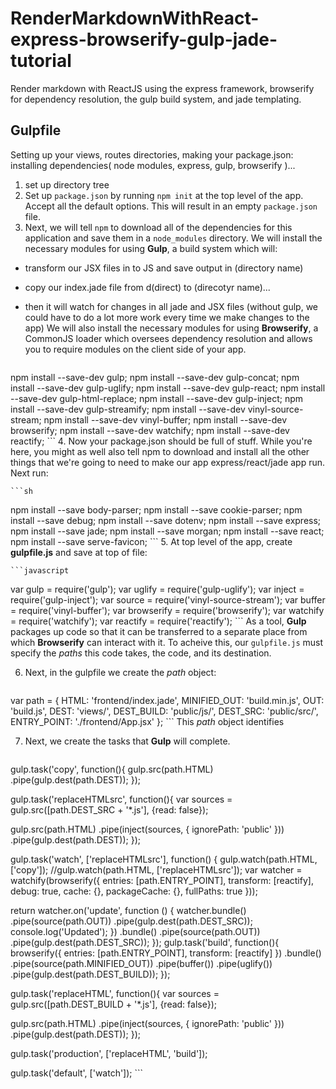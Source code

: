 # RenderMarkdownWithReact-express-browserify-gulp-jade-tutorial
Render markdown with ReactJS using the express framework, browserify for dependency resolution, the gulp build system, and jade templating.

## Gulpfile
Setting up your views, routes directories, making your package.json: installing dependencies( node modules, express, gulp, browserify )...

1. set up directory tree
2. Set up `package.json` by running `npm init` at the top level of the app. Accept all the default options. This will result in an empty `package.json` file.
3. Next, we will tell `npm` to download all of the dependencies for this application and save them in a `node_modules` directory. We will install the necessary modules for using **Gulp**, a build system which will:
  - transform our JSX files in to JS and save output in (directory name)
  - copy our index.jade file from d(direct) to (direcotyr name)...
  - then it will watch for changes in all jade and JSX files (without gulp, we could have to do a lot more work every time we make changes to the app)
  We will also install the necessary modules for using **Browserify**, a CommonJS loader which oversees dependency resolution and allows you to require modules on the client side of your app.

    ```sh
npm install --save-dev gulp;
npm install --save-dev gulp-concat;
npm install --save-dev gulp-uglify;
npm install --save-dev gulp-react;
npm install --save-dev gulp-html-replace;
npm install --save-dev gulp-inject;
npm install --save-dev gulp-streamify;
npm install --save-dev vinyl-source-stream;
npm install --save-dev vinyl-buffer;
npm install --save-dev browserify;
npm install --save-dev watchify;
npm install --save-dev reactify;
    ```
4. Now your package.json should be full of stuff. While you're here, you might as well also tell npm to download and install all the other things that we're going to need to make our app express/react/jade app run. Next run: 

    ```sh
npm install --save body-parser;
npm install --save cookie-parser;
npm install --save debug;
npm install --save dotenv;
npm install --save express;
npm install --save jade;
npm install --save morgan;
npm install --save react;
npm install --save serve-favicon;
    ```
5. At top level of the app, create **gulpfile.js** and save at top of file:

    ```javascript
var gulp = require('gulp');
var uglify = require('gulp-uglify');
var inject = require('gulp-inject');
var source = require('vinyl-source-stream');
var buffer = require('vinyl-buffer');
var browserify = require('browserify');
var watchify = require('watchify');
var reactify = require('reactify');
    ```
    As a tool, **Gulp** packages up code so that it can be transferred to a separate place from which **Browserify** can interact with it. To acheive this, our `gulpfile.js` must specify the *paths* this code takes, the code, and its destination.
    
6. Next, in the gulpfile we create the *path* object:

    ```javascript
var path = {
  HTML: 'frontend/index.jade',
  MINIFIED_OUT: 'build.min.js',
  OUT: 'build.js',
  DEST: 'views/',
  DEST_BUILD: 'public/js/',
  DEST_SRC: 'public/src/',
  ENTRY_POINT: './frontend/App.jsx'
};
    ```
  This *path* object identifies 
  
7. Next, we create the tasks that **Gulp** will complete.

    ```javascript
gulp.task('copy', function(){
  gulp.src(path.HTML)
  .pipe(gulp.dest(path.DEST));
});

gulp.task('replaceHTMLsrc', function(){
  var sources = gulp.src([path.DEST_SRC + '*.js'], {read: false});

  gulp.src(path.HTML)
  .pipe(inject(sources, { ignorePath: 'public' }))
  .pipe(gulp.dest(path.DEST));
});

gulp.task('watch', ['replaceHTMLsrc'], function() {
  gulp.watch(path.HTML, ['copy']);
  //gulp.watch(path.HTML, ['replaceHTMLsrc']);
 var watcher  = watchify(browserify({
    entries: [path.ENTRY_POINT],
    transform: [reactify],
    debug: true,
    cache: {}, packageCache: {}, fullPaths: true
  }));

  return watcher.on('update', function () {
    watcher.bundle()
    .pipe(source(path.OUT))
    .pipe(gulp.dest(path.DEST_SRC));
    console.log('Updated');
  })
  .bundle()
  .pipe(source(path.OUT))
  .pipe(gulp.dest(path.DEST_SRC));
});
gulp.task('build', function(){
 browserify({
    entries: [path.ENTRY_POINT],
    transform: [reactify]
  })
  .bundle()
  .pipe(source(path.MINIFIED_OUT))
  .pipe(buffer())
  .pipe(uglify())
  .pipe(gulp.dest(path.DEST_BUILD));
});

gulp.task('replaceHTML', function(){
  var sources = gulp.src([path.DEST_BUILD + '*.js'], {read: false});

  gulp.src(path.HTML)
  .pipe(inject(sources, { ignorePath: 'public' }))
  .pipe(gulp.dest(path.DEST));
});
 
gulp.task('production', ['replaceHTML', 'build']);
 
gulp.task('default', ['watch']);
    ```
